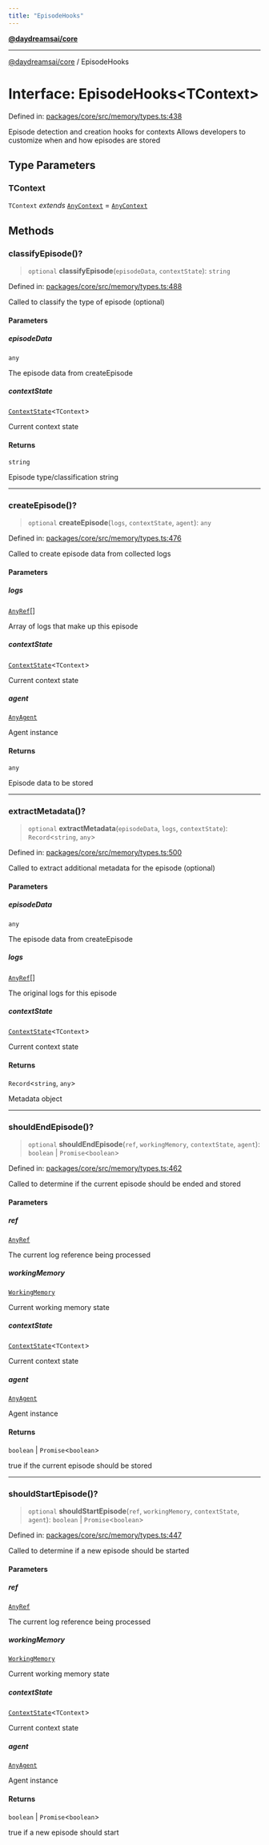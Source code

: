 ```yaml
---
title: "EpisodeHooks"
---
```


[**@daydreamsai/core**](./api-reference.md)

***

[@daydreamsai/core](./api-reference.md) / EpisodeHooks

# Interface: EpisodeHooks\<TContext\>

Defined in: [packages/core/src/memory/types.ts:438](https://github.com/dojoengine/daydreams/blob/95678f46ea3908883ec80d853a28c9f23ca4f5c2/packages/core/src/memory/types.ts#L438)

Episode detection and creation hooks for contexts
Allows developers to customize when and how episodes are stored

## Type Parameters

### TContext

`TContext` *extends* [`AnyContext`](./AnyContext.md) = [`AnyContext`](./AnyContext.md)

## Methods

### classifyEpisode()?

> `optional` **classifyEpisode**(`episodeData`, `contextState`): `string`

Defined in: [packages/core/src/memory/types.ts:488](https://github.com/dojoengine/daydreams/blob/95678f46ea3908883ec80d853a28c9f23ca4f5c2/packages/core/src/memory/types.ts#L488)

Called to classify the type of episode (optional)

#### Parameters

##### episodeData

`any`

The episode data from createEpisode

##### contextState

[`ContextState`](./ContextState.md)\<`TContext`\>

Current context state

#### Returns

`string`

Episode type/classification string

***

### createEpisode()?

> `optional` **createEpisode**(`logs`, `contextState`, `agent`): `any`

Defined in: [packages/core/src/memory/types.ts:476](https://github.com/dojoengine/daydreams/blob/95678f46ea3908883ec80d853a28c9f23ca4f5c2/packages/core/src/memory/types.ts#L476)

Called to create episode data from collected logs

#### Parameters

##### logs

[`AnyRef`](./AnyRef.md)[]

Array of logs that make up this episode

##### contextState

[`ContextState`](./ContextState.md)\<`TContext`\>

Current context state

##### agent

[`AnyAgent`](./AnyAgent.md)

Agent instance

#### Returns

`any`

Episode data to be stored

***

### extractMetadata()?

> `optional` **extractMetadata**(`episodeData`, `logs`, `contextState`): `Record`\<`string`, `any`\>

Defined in: [packages/core/src/memory/types.ts:500](https://github.com/dojoengine/daydreams/blob/95678f46ea3908883ec80d853a28c9f23ca4f5c2/packages/core/src/memory/types.ts#L500)

Called to extract additional metadata for the episode (optional)

#### Parameters

##### episodeData

`any`

The episode data from createEpisode

##### logs

[`AnyRef`](./AnyRef.md)[]

The original logs for this episode

##### contextState

[`ContextState`](./ContextState.md)\<`TContext`\>

Current context state

#### Returns

`Record`\<`string`, `any`\>

Metadata object

***

### shouldEndEpisode()?

> `optional` **shouldEndEpisode**(`ref`, `workingMemory`, `contextState`, `agent`): `boolean` \| `Promise`\<`boolean`\>

Defined in: [packages/core/src/memory/types.ts:462](https://github.com/dojoengine/daydreams/blob/95678f46ea3908883ec80d853a28c9f23ca4f5c2/packages/core/src/memory/types.ts#L462)

Called to determine if the current episode should be ended and stored

#### Parameters

##### ref

[`AnyRef`](./AnyRef.md)

The current log reference being processed

##### workingMemory

[`WorkingMemory`](./WorkingMemory.md)

Current working memory state

##### contextState

[`ContextState`](./ContextState.md)\<`TContext`\>

Current context state

##### agent

[`AnyAgent`](./AnyAgent.md)

Agent instance

#### Returns

`boolean` \| `Promise`\<`boolean`\>

true if the current episode should be stored

***

### shouldStartEpisode()?

> `optional` **shouldStartEpisode**(`ref`, `workingMemory`, `contextState`, `agent`): `boolean` \| `Promise`\<`boolean`\>

Defined in: [packages/core/src/memory/types.ts:447](https://github.com/dojoengine/daydreams/blob/95678f46ea3908883ec80d853a28c9f23ca4f5c2/packages/core/src/memory/types.ts#L447)

Called to determine if a new episode should be started

#### Parameters

##### ref

[`AnyRef`](./AnyRef.md)

The current log reference being processed

##### workingMemory

[`WorkingMemory`](./WorkingMemory.md)

Current working memory state

##### contextState

[`ContextState`](./ContextState.md)\<`TContext`\>

Current context state

##### agent

[`AnyAgent`](./AnyAgent.md)

Agent instance

#### Returns

`boolean` \| `Promise`\<`boolean`\>

true if a new episode should start
